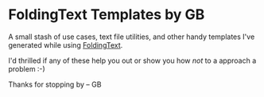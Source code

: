 # FoldingText Templates by GB

A small stash of use cases, text file utilities, and other handy templates I've generated while using [FoldingText](http://www.foldingtext.com).

I'd thrilled if any of these help you out or show you how _not_ to a approach a problem :-)

Thanks for stopping by – GB
